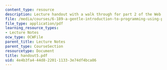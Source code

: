 ```yaml
---
content_type: resource
description: Lecture handout with a walk through for part 2 of the Web indexer lab.
file: /media/courses/6-189-a-gentle-introduction-to-programming-using-python-january-iap-2008/4e4b3fa444d8220111333e74df4bca86_handout5.pdf
file_type: application/pdf
learning_resource_types:
- Lecture Notes
ocw_type: OCWFile
parent_title: Lecture Notes
parent_type: CourseSection
resourcetype: Document
title: handout5.pdf
uid: 4e4b3fa4-44d8-2201-1133-3e74df4bca86
---
```

